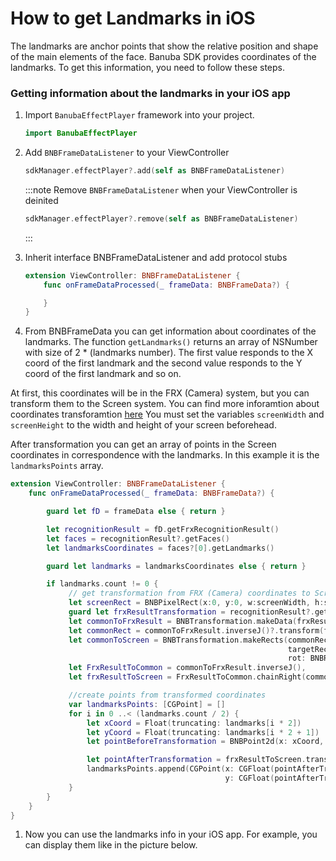 # How to get Landmarks in iOS

The landmarks are anchor points that show the relative position and shape of the main elements of the face. Banuba SDK provides coordinates of the landmarks. To get this information, you need to follow these steps.

### Getting information about the landmarks in your iOS app

1.  Import `BanubaEffectPlayer` framework into your project.

    ```swift
    import BanubaEffectPlayer
    ```
2.  Add `BNBFrameDataListener` to your ViewController

    ```swift
    sdkManager.effectPlayer?.add(self as BNBFrameDataListener)
    ```

    :::note Remove `BNBFrameDataListener` when your ViewController is deinited

    ```swift
    sdkManager.effectPlayer?.remove(self as BNBFrameDataListener)
    ```

    :::
3.  Inherit interface BNBFrameDataListener and add protocol stubs

    ```swift
    extension ViewController: BNBFrameDataListener {
        func onFrameDataProcessed(_ frameData: BNBFrameData?) {

        }
    }
    ```
4. From BNBFrameData you can get information about coordinates of the landmarks. The function `getLandmarks()` returns an array of NSNumber with size of 2 \* (landmarks number). The first value responds to the X coord of the first landmark and the second value responds to the Y coord of the first landmark and so on.

At first, this coordinates will be in the FRX (Camera) system, but you can transform them to the Screen system. You can find more inforamtion about coordinates transforamtion [here](https://docs.banuba.com/face-ar-sdk/core/transformations) You must set the variables `screenWidth` and `screenHeight` to the width and height of your screen beforehead.

After transformation you can get an array of points in the Screen coordinates in correspondence with the landmarks. In this example it is the `landmarksPoints` array.

```swift
extension ViewController: BNBFrameDataListener {
    func onFrameDataProcessed(_ frameData: BNBFrameData?) {

        guard let fD = frameData else { return }

        let recognitionResult = fD.getFrxRecognitionResult()
        let faces = recognitionResult?.getFaces()
        let landmarksCoordinates = faces?[0].getLandmarks()

        guard let landmarks = landmarksCoordinates else { return }

        if landmarks.count != 0 {
             // get transformation from FRX (Camera) coordinates to Screen coordinates
             let screenRect = BNBPixelRect(x:0, y:0, w:screenWidth, h:screenHeight)
             guard let frxResultTransformation = recognitionResult?.getTransform(),
             let commonToFrxResult = BNBTransformation.makeData(frxResultTransformation.basisTransform),
             let commonRect = commonToFrxResult.inverseJ()?.transform(frxResultTransformation.fullRoi),
             let commonToScreen = BNBTransformation.makeRects(commonRect,
                                                              targetRect: screenRect,
                                                              rot: BNBRotation.deg0, flipX: false, flipY: false),
             let FrxResultToCommon = commonToFrxResult.inverseJ(),
             let frxResultToScreen = FrxResultToCommon.chainRight(commonToScreen)  else { return }

             //create points from transformed coordinates
             var landmarksPoints: [CGPoint] = []
             for i in 0 ..< (landmarks.count / 2) {
                 let xCoord = Float(truncating: landmarks[i * 2])
                 let yCoord = Float(truncating: landmarks[i * 2 + 1])
                 let pointBeforeTransformation = BNBPoint2d(x: xCoord, y: yCoord)

                 let pointAfterTransformation = frxResultToScreen.transformPoint(pointBeforeTransformation)
                 landmarksPoints.append(CGPoint(x: CGFloat(pointAfterTransformation.x),
                                                y: CGFloat(pointAfterTransformation.y)))
             }
        }
    }
}
```

1. Now you can use the landmarks info in your iOS app. For example, you can display them like in the picture below.
